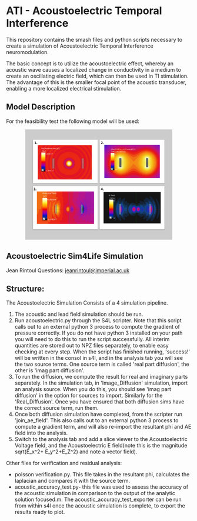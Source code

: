 # ATI - Acoustoelectric Temporal Interference

This repository contains the smash files and python scripts necessary to create a simulation of Acoustoelectric Temporal Interference neuromodulation. 

The basic concept is to utilize the acoustoelectric effect, whereby an acoustic wave causes a localized change in conductivity in a medium to create an oscillating electric field, which can then be used in TI stimulation. The advantage of this is the smaller focal point of the acoustic transducer, enabling a more localized electrical stimulation. 


## Model Description
For the feasibility test the following model will be used: 
<p align="center">
	<img src="images/computationpathway.png" height="300">
</p>


## Acoustoelectric Sim4Life Simulation

Jean Rintoul
Questions: jeanrintoul@imperial.ac.uk

## Structure: 
The Acoustoelectric Simulation Consists of a 4 simulation pipeline. 

1. The acoustic and lead field simulation should be run. 
2. Run acoustoelectric.py through the S4L scripter. Note that this script calls out to an external python 3 process to compute the gradient of pressure correctly. If you do not have python 3 installed on your path you will need to do this to run the script successfully. All interim quantities are stored out to NPZ files separately, to enable easy checking at every step. 
When the script has finished running, 'success!' will be written in the consol in s4l, and in the analysis tab you will see the two source terms. One source term is called 'real part diffusion', the other is 'imag part diffusion'. 
3. To run the diffusion, we compute the result for real and imaginary parts separately. In the simulation tab, in 'Image_Diffusion' simulation, import an analysis source. When you do this, you should see 'imag part diffusion' in the option for sources to import. Similarly for the 'Real_Diffusion'. Once you have ensured that both diffusion sims have the correct source term, run them.
4. Once both diffusion simulation have completed, from the scripter run 'join_ae_field'. This also calls out to an external python 3 process to compute a gradient term, and will also re-import the resultant phi and AE field into the analysis. 
5. Switch to the analysis tab and add a slice viewer to the Acoustoelectric Voltage field, and the Acoustoelectric E field(note this is the magnitude sqrt(E_x^2+ E_y^2+E_Z^2) and note a vector field).

Other files for verification and residual analysis: 
- poisson verification.py. This file takes in the resultant phi, calculates the laplacian and compares it with the source term. 
- acoustic_accuracy_test.py- this file was used to assess the accuracy of the acoustic simulation in comparison to the output of the analytic solution focused.m. The acoustic_accuracy_test_exporter can be run from within s4l once the acoustic simulation is complete, to export the results ready to plot. 
